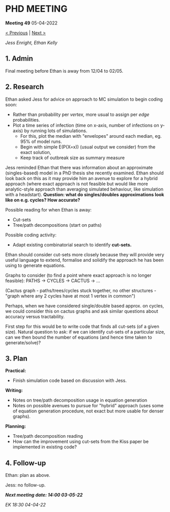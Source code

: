 # PHD MEETING

__Meeting 49__
05-04-2022

[< Previous](../03/48_21-03-22.md) | [Next >]()

_Jess Enright,_
_Ethan Kelly_


## 1. Admin

Final meeting before Ethan is away from 12/04 to 02/05.


## 2. Research

Ethan asked Jess for advice on approach to MC simulation to begin coding soon:
- Rather than probability per _vertex,_ more usual to assign per _edge_ probabilities.
- Plot a time series of infection (time on x-axis, number of infections on y-axis) by running lots of simulations.
	- For this, plot the median with "envelopes" around each median, eg. 95% of model runs.
	- Begin with simple E(P(X=x)) (usual output we consider) from the exact solution,
	- Keep track of outbreak size as summary measure

Jess reminded Ethan that there was information about an approximate (singles-based) model in a PhD thesis she recently examined. Ethan should look back on this as it may provide him an avenue to explore for a hybrid approach (where exact approach is not feasible but would like more analytic-style approach than averaging simulated behaviour, like simulation with a headstart). **Question: what do singles/doubles approximations look like on e.g. cycles? How accurate?**

Possible reading for when Ethan is away:
- Cut-sets
- Tree/path decompositions (start on paths)

Possible coding activity:
- Adapt existing combinatorial search to identify __cut-sets.__

Ethan should consider cut-sets more closely because they will provide very useful language to extend, formalise and solidify the approach he has been using to generate equations.

Graphs to consider (to find a point where exact approach is no longer feasible):
PATHS -> CYCLES -> CACTUS -> ...

(Cactus graph - paths/trees/cycles stuck together, no other structures - "graph where any 2 cycles have at most 1 vertex in common")

Perhaps, when we have considered single/double based approx. on cycles, we could consider this on cactus graphs and ask similar questions about accuracy versus tractability.

First step for this would be to write code that finds all cut-sets (of a given size). Natural question to ask: if we can identify cut-sets of a particular size, can we then bound the number of equations (and hence time taken to generate/solve)?

## 3. Plan

**Practical:**
- Finish simulation code based on discussion with Jess.

**Writing:**
- Notes on tree/path decomposition usage in equation generation
- Notes on possible avenues to pursue for "hybrid" approach (uses some of equation generation procedure, not exact but more usable for denser graphs).

**Planning:**
- Tree/path decomposition reading
- How can the improvement using cut-sets from the Kiss paper be implemented in existing code?



## 4. Follow-up

Ethan: plan as above.

Jess: no follow-up.


**_Next meeting date: 14:00 03-05-22_**



_EK 18:30 04-04-22_
